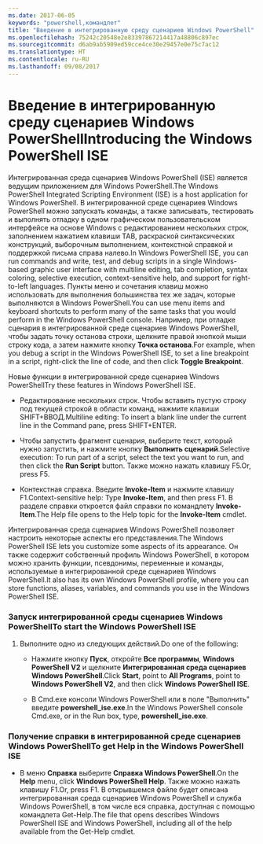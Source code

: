 ```yaml
---
ms.date: 2017-06-05
keywords: "powershell,командлет"
title: "Введение в интегрированную среду сценариев Windows PowerShell"
ms.openlocfilehash: 75242c20548e2e83397867214417a48806c897ec
ms.sourcegitcommit: d6ab9ab5909ed59cce4ce30e29457e0e75c7ac12
ms.translationtype: HT
ms.contentlocale: ru-RU
ms.lasthandoff: 09/08/2017
---
```

# <a name="introducing-the-windows-powershell-ise"></a><span data-ttu-id="cc730-103">Введение в интегрированную среду сценариев Windows PowerShell</span><span class="sxs-lookup"><span data-stu-id="cc730-103">Introducing the Windows PowerShell ISE</span></span>
<span data-ttu-id="cc730-104">Интегрированная среда сценариев Windows PowerShell (ISE) является ведущим приложением для Windows PowerShell.</span><span class="sxs-lookup"><span data-stu-id="cc730-104">The Windows PowerShell Integrated Scripting Environment (ISE) is a host application for Windows PowerShell.</span></span> <span data-ttu-id="cc730-105">В интегрированной среде сценариев Windows PowerShell можно запускать команды, а также записывать, тестировать и выполнять отладку в одном графическом пользовательском интерфейсе на основе Windows с редактированием нескольких строк, заполнением нажатием клавиши TAB, раскраской синтаксических конструкций, выборочным выполнением, контекстной справкой и поддержкой письма справа налево.</span><span class="sxs-lookup"><span data-stu-id="cc730-105">In Windows PowerShell ISE, you can run commands and write, test, and debug scripts in a single Windows-based graphic user interface with multiline editing, tab completion, syntax coloring, selective execution, context-sensitive help, and support for right-to-left languages.</span></span>
<span data-ttu-id="cc730-106">Пункты меню и сочетания клавиш можно использовать для выполнения большинства тех же задач, которые выполняются в Windows PowerShell.</span><span class="sxs-lookup"><span data-stu-id="cc730-106">You can use menu items and keyboard shortcuts to perform many of the same tasks that you would perform in the Windows PowerShell console.</span></span>  <span data-ttu-id="cc730-107">Например, при отладке сценария в интегрированной среде сценариев Windows PowerShell, чтобы задать точку останова строки, щелкните правой кнопкой мыши строку кода, а затем нажмите кнопку **Точка останова**.</span><span class="sxs-lookup"><span data-stu-id="cc730-107">For example, when you debug a script in the Windows PowerShell ISE, to set a line breakpoint in a script, right-click the line of code, and then click **Toggle Breakpoint**.</span></span>

<span data-ttu-id="cc730-108">Новые функции в интегрированной среде сценариев Windows PowerShell</span><span class="sxs-lookup"><span data-stu-id="cc730-108">Try these features in Windows PowerShell ISE.</span></span>

- <span data-ttu-id="cc730-109">Редактирование нескольких строк. Чтобы вставить пустую строку под текущей строкой в области команд, нажмите клавиши SHIFT+ВВОД.</span><span class="sxs-lookup"><span data-stu-id="cc730-109">Multiline editing: To insert a blank line under the current line in the Command pane, press SHIFT+ENTER.</span></span>

- <span data-ttu-id="cc730-110">Чтобы запустить фрагмент сценария, выберите текст, который нужно запустить, и нажмите кнопку **Выполнить сценарий**.</span><span class="sxs-lookup"><span data-stu-id="cc730-110">Selective execution: To run part of a script, select the text you want to run, and then click the **Run Script** button.</span></span> <span data-ttu-id="cc730-111">Также можно нажать клавишу F5.</span><span class="sxs-lookup"><span data-stu-id="cc730-111">Or, press F5.</span></span>

- <span data-ttu-id="cc730-112">Контекстная справка. Введите **Invoke-Item** и нажмите клавишу F1.</span><span class="sxs-lookup"><span data-stu-id="cc730-112">Context-sensitive help: Type **Invoke-Item**, and then press F1.</span></span> <span data-ttu-id="cc730-113">В разделе справки откроется файл справки по командлету **Invoke-Item**.</span><span class="sxs-lookup"><span data-stu-id="cc730-113">The Help file opens to the Help topic for the **Invoke-Item** cmdlet.</span></span>

<span data-ttu-id="cc730-114">Интегрированная среда сценариев Windows PowerShell позволяет настроить некоторые аспекты его представления.</span><span class="sxs-lookup"><span data-stu-id="cc730-114">The Windows PowerShell ISE lets you customize some aspects of its appearance.</span></span> <span data-ttu-id="cc730-115">Он также содержит собственный профиль Windows PowerShell, в котором можно хранить функции, псевдонимы, переменные и команды, используемые в интегрированной среде сценариев Windows PowerShell.</span><span class="sxs-lookup"><span data-stu-id="cc730-115">It also has its own Windows PowerShell profile, where you can store functions, aliases, variables, and commands you use in the Windows PowerShell ISE.</span></span>

### <a name="to-start-the-windows-powershell-ise"></a><span data-ttu-id="cc730-116">Запуск интегрированной среды сценариев Windows PowerShell</span><span class="sxs-lookup"><span data-stu-id="cc730-116">To start the Windows PowerShell ISE</span></span>

1. <span data-ttu-id="cc730-117">Выполните одно из следующих действий.</span><span class="sxs-lookup"><span data-stu-id="cc730-117">Do one of the following:</span></span>

    -   <span data-ttu-id="cc730-118">Нажмите кнопку **Пуск**, откройте **Все программы**, **Windows PowerShell V2** и щелкните **Интегрированная среда сценариев Windows PowerShell**.</span><span class="sxs-lookup"><span data-stu-id="cc730-118">Click **Start**, point to **All Programs**, point to **Windows PowerShell V2**, and then click **Windows PowerShell ISE**.</span></span>

    -   <span data-ttu-id="cc730-119">В Cmd.exe консоли Windows PowerShell или в поле "Выполнить" введите **powershell_ise.exe**.</span><span class="sxs-lookup"><span data-stu-id="cc730-119">In the Windows PowerShell console Cmd.exe, or in the Run box, type, **powershell_ise.exe**.</span></span>

### <a name="to-get-help-in-the-windows-powershell-ise"></a><span data-ttu-id="cc730-120">Получение справки в интегрированной среде сценариев Windows PowerShell</span><span class="sxs-lookup"><span data-stu-id="cc730-120">To get Help in the Windows PowerShell ISE</span></span>

- <span data-ttu-id="cc730-121">В меню **Справка** выберите **Справка Windows PowerShell**.</span><span class="sxs-lookup"><span data-stu-id="cc730-121">On the **Help** menu, click **Windows PowerShell Help**.</span></span> <span data-ttu-id="cc730-122">Также можно нажать клавишу F1.</span><span class="sxs-lookup"><span data-stu-id="cc730-122">Or, press F1.</span></span> <span data-ttu-id="cc730-123">В открывшемся файле будет описана интегрированная среда сценариев Windows PowerShell и служба Windows PowerShell, в том числе вся справка, доступная с помощью командлета Get-Help.</span><span class="sxs-lookup"><span data-stu-id="cc730-123">The file that opens describes Windows PowerShell ISE and Windows PowerShell, including all of the help available from the Get-Help cmdlet.</span></span>

